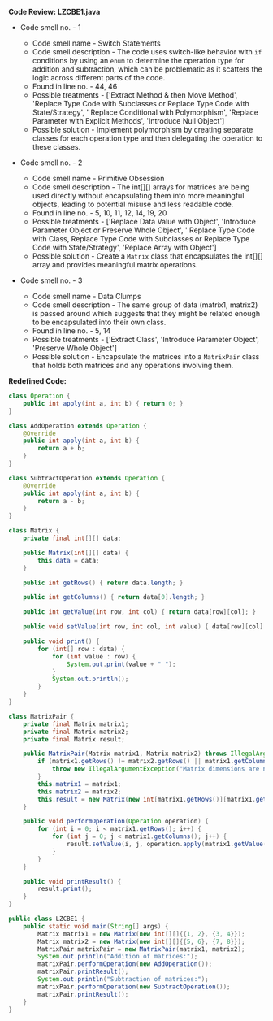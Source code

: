 **Code Review: LZCBE1.java**

- Code smell no. - 1
  - Code smell name - Switch Statements
  - Code smell description - The code uses switch-like behavior with `if` conditions by using an `enum` to determine the operation type for addition and subtraction, which can be problematic as it scatters the logic across different parts of the code.
  - Found in line no. - 44, 46
  - Possible treatments - ['Extract Method & then Move Method', 'Replace Type Code with Subclasses or Replace Type Code with State/Strategy', ' Replace Conditional with Polymorphism', 'Replace Parameter with Explicit Methods', 'Introduce Null Object']
  - Possible solution - Implement polymorphism by creating separate classes for each operation type and then delegating the operation to these classes.

- Code smell no. - 2
  - Code smell name - Primitive Obsession
  - Code smell description - The int[][] arrays for matrices are being used directly without encapsulating them into more meaningful objects, leading to potential misuse and less readable code.
  - Found in line no. - 5, 10, 11, 12, 14, 19, 20
  - Possible treatments - ['Replace Data Value with Object', 'Introduce Parameter Object or Preserve Whole Object', ' Replace Type Code with Class, Replace Type Code with Subclasses or Replace Type Code with State/Strategy', 'Replace Array with Object']
  - Possible solution - Create a `Matrix` class that encapsulates the int[][] array and provides meaningful matrix operations.

- Code smell no. - 3
  - Code smell name - Data Clumps
  - Code smell description - The same group of data (matrix1, matrix2) is passed around which suggests that they might be related enough to be encapsulated into their own class.
  - Found in line no. - 5, 14
  - Possible treatments - ['Extract Class', 'Introduce Parameter Object', 'Preserve Whole Object']
  - Possible solution - Encapsulate the matrices into a `MatrixPair` class that holds both matrices and any operations involving them.

**Redefined Code:**

```java
class Operation {
    public int apply(int a, int b) { return 0; }
}

class AddOperation extends Operation {
    @Override
    public int apply(int a, int b) {
        return a + b;
    }
}

class SubtractOperation extends Operation {
    @Override
    public int apply(int a, int b) {
        return a - b;
    }
}

class Matrix {
    private final int[][] data;

    public Matrix(int[][] data) {
        this.data = data;
    }

    public int getRows() { return data.length; }

    public int getColumns() { return data[0].length; }

    public int getValue(int row, int col) { return data[row][col]; }

    public void setValue(int row, int col, int value) { data[row][col] = value; }

    public void print() {
        for (int[] row : data) {
            for (int value : row) {
                System.out.print(value + " ");
            }
            System.out.println();
        }
    }
}

class MatrixPair {
    private final Matrix matrix1;
    private final Matrix matrix2;
    private final Matrix result;

    public MatrixPair(Matrix matrix1, Matrix matrix2) throws IllegalArgumentException {
        if (matrix1.getRows() != matrix2.getRows() || matrix1.getColumns() != matrix2.getColumns()) {
            throw new IllegalArgumentException("Matrix dimensions are not the same");
        }
        this.matrix1 = matrix1;
        this.matrix2 = matrix2;
        this.result = new Matrix(new int[matrix1.getRows()][matrix1.getColumns()]);
    }

    public void performOperation(Operation operation) {
        for (int i = 0; i < matrix1.getRows(); i++) {
            for (int j = 0; j < matrix1.getColumns(); j++) {
                result.setValue(i, j, operation.apply(matrix1.getValue(i, j), matrix2.getValue(i, j)));
            }
        }
    }

    public void printResult() {
        result.print();
    }
}

public class LZCBE1 {
    public static void main(String[] args) {
        Matrix matrix1 = new Matrix(new int[][]{{1, 2}, {3, 4}});
        Matrix matrix2 = new Matrix(new int[][]{{5, 6}, {7, 8}});
        MatrixPair matrixPair = new MatrixPair(matrix1, matrix2);
        System.out.println("Addition of matrices:");
        matrixPair.performOperation(new AddOperation());
        matrixPair.printResult();
        System.out.println("Subtraction of matrices:");
        matrixPair.performOperation(new SubtractOperation());
        matrixPair.printResult();
    }
}
```